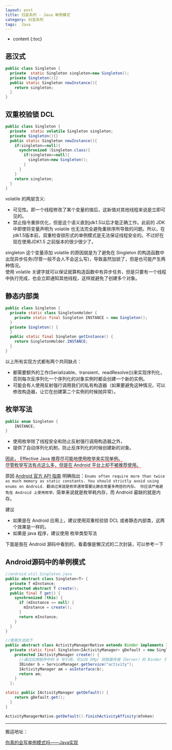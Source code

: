 ```yaml
---
layout: post
title: 扫盲系列 - Java 单例模式
category: 扫盲系列
tags:  Java
---
```


* content
{:toc}

##  恶汉式
```java
public class Singleton {
  private  static Singleton singleton=new Singleton();
  private Singleton(){}
  public static Singleton newInstance(){
    return singleton;
  }
}
```
## 双重校验锁 DCL
```java
public class Singleton {
  private  static volatile Singleton singleton;
  private Singleton(){}
  public static Singleton newInstance(){
    if(singleton==null){
      synchronized (Singleton.class){
        if(singleton==null){
          singleton=new Singleton();
        }
      }
    }
    return singleton;
  }
}
```
volatile 的两层含义:
*  可见性。即一个线程修改了某个变量的值后，这新值对其他线程来说是立即可见的。
*  禁止指令重排优化，但是这个语义直到jdk1.5以后才能正确工作。此前的 JDK 中即使将变量声明为 volatile 也无法完全避免重排序所导致的问题。所以，在jdk1.5版本前，双重检查锁形式的单例模式是无法保证线程安全的。不过好在现在使用JDK1.5 之前版本的很少很少了。

singleton 这个变量添加 volatile 的原因就是为了避免在 Singleton 的构造函数中出现异步任务(尽管一般不会人不会这么写)，导致虽然加锁了，但是也可能产生两种情况。   
使用 volatile 关键字就可以保证就算构造函数中有异步任务，但是只要有一个线程中执行完成，也会立即通知其他线程，这样就避免了创建多个对象。

##  静态内部类
```java
public class Singleton {
  private static class SingletonHolder {
    private static final Singleton INSTANCE = new Singleton();
  }
  private Singleton() {
  }
  public static final Singleton getInstance() {
    return SingletonHolder.INSTANCE;
  }
}
```
以上所有实现方式都有两个共同缺点：
* 都需要额外的工作(Serializable、transient、readResolve())来实现序列化，否则每次反序列化一个序列化的对象实例时都会创建一个新的实例。
* 可能会有人使用反射强行调用我们的私有构造器（如果要避免这种情况，可以修改构造器，让它在创建第二个实例的时候抛异常）。

## 枚举写法
```java
public enum Singleton {
    INSTANCE;
}
```
* 使用枚举除了线程安全和防止反射强行调用构造器之外，
* 提供了自动序列化机制，防止反序列化的时候创建新的对象。

<span style="border-bottom:1px solid red;">因此， Effective Java 推荐尽可能地使用枚举来实现单例。   
尽管枚举写法有点这么多，但是在 Android 平台上却不被推荐使用。</span>

原因 [Android 官方 API 指南](https://developer.android.com/topic/performance/memory.html) 明确指出：`Enums often require more than twice as much memory as static constants. You should strictly avoid using enums on Android. 翻译过来就是枚举通常需要比静态常量多两倍的内存。 你应该严格避免在 Android 上使用枚举。`简单来说就是枚举耗内存，而 Android 最缺的就是内存。


建议
* 如果是在 Android 应用上，建议使用双重校验锁 DCL 或者静态内部类，这两个效果是一样的。
* 如果是 java 程序，建议使用 枚举类型写法


下面是我在 Android 源码中看到的，看着像是懒汉式的二次封装，可以参考一下
##  Android源码中的单例模式
```java
//android.util.Singleton.java
public abstract class Singleton<T> {
  private T mInstance;
  protected abstract T create();
  public final T get() {
    synchronized (this) {
      if (mInstance == null) {
        mInstance = create();
      }
      return mInstance;
    }
  }
}

//使用方法如下
public abstract class ActivityManagerNative extends Binder implements IActivityManager {
  private static final Singleton<IActivityManager> gDefault = new Singleton<IActivityManager>() {
    protected IActivityManager create() {
      //通过应用程序中的 0 号引用，可以向 SMgr 获取服务端（Server）的 Binder 引用。
      IBinder b = ServiceManager.getService("activity");
      IActivityManager am = asInterface(b);
      return am;
    }
  };

static public IActivityManager getDefault() {
    return gDefault.get();
  }
}

ActivityManagerNative.getDefault().finishActivityAffinity(mToken)
```

- - - -
搬运地址：    


 [你真的会写单例模式吗——Java实现](http://www.importnew.com/18872.html)
